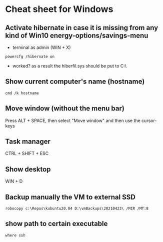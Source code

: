 # Cheat sheet for Windows

## Activate hibernate in case it is missing from any kind of Win10 energy-options/savings-menu
* terminal as admin (WIN + X)
```
powercfg /hibernate on
```
* worked? as a result the hiberfil.sys should be put to C:\\

## Show current computer's name (hostname)
```
cmd /k hostname
```

## Move window (without the menu bar)
Press ALT + SPACE, then select "Move window" and then use the cursor-keys

## Task manager
CTRL + SHIFT + ESC

## Show desktop
WIN + D

## Backup manually the VM to external SSD
```robocopy c:\Repos\kubuntu20.04 D:\vmBackups\20210423\ /MIR /MT:8```

## show path to certain executable
`where ssh`
